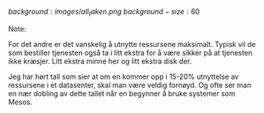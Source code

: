 $background:images/all_taken.png$
$background-size:60%$

Note:

For det andre er det vanskelig å utnytte ressursene
maksimalt. Typisk vil de som bestiller tjenesten også
ta i litt ekstra for å være sikker på at tjenesten
ikke kræsjer. Litt ekstra minne her og litt ekstra disk der.

Jeg har hørt tall som sier at om en kommer opp i 15-20% utnyttelse
av ressursene i et datasenter, skal man være veldig fornøyd. Og
ofte ser man en nær dobling av dette tallet når en begynner å bruke
systemer som Mesos.
